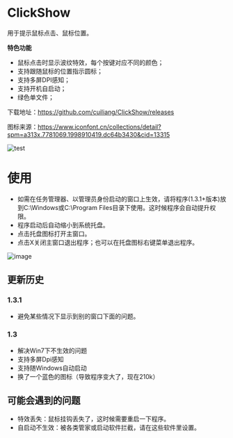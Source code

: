 # ClickShow
用于提示鼠标点击、鼠标位置。

**特色功能**
- 鼠标点击时显示波纹特效，每个按键对应不同的颜色；
- 支持跟随鼠标的位置指示圆标；
- 支持多屏DPI感知；
- 支持开机自启动；
- 绿色单文件；


下载地址：https://github.com/cuiliang/ClickShow/releases

图标来源：https://www.iconfont.cn/collections/detail?spm=a313x.7781069.1998910419.dc64b3430&cid=13315


![test](https://user-images.githubusercontent.com/1972649/122925974-f17ead00-d399-11eb-9c57-9b2f14dd5973.gif)



# 使用
- 如需在任务管理器、以管理员身份启动的窗口上生效，请将程序(1.3.1+版本)放到C:\Windows或C:\Program Files目录下使用。这时候程序会自动提升权限。
- 程序启动后自动缩小到系统托盘。
- 点击托盘图标打开主窗口。
- 点击X关闭主窗口退出程序；也可以在托盘图标右键菜单退出程序。


![image](https://user-images.githubusercontent.com/1972649/122925354-5554a600-d399-11eb-883c-60220fbd8da3.png)



## 更新历史

### 1.3.1
- 避免某些情况下显示到别的窗口下面的问题。

### 1.3
- 解决Win7下不生效的问题
- 支持多屏Dpi感知
- 支持随Windows自动启动
- 换了一个蓝色的图标（导致程序变大了，现在210k）

## 可能会遇到的问题
- 特效丢失：鼠标挂钩丢失了，这时候需要重启一下程序。
- 自启动不生效：被各类管家或启动软件拦截，请在这些软件里设置。




